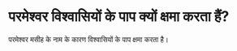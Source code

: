 # परमेश्वर विश्वासियों के पाप क्यों क्षमा करता हैं?
परमेश्वर मसीह के नाम के कारण विश्वासियों के पाप क्षमा करता है।